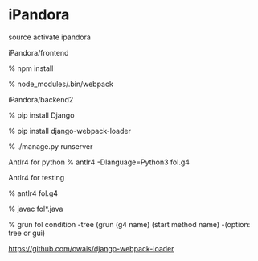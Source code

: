 # iPandora

source activate ipandora

iPandora/frontend

% npm install

% node_modules/.bin/webpack 

iPandora/backend2

% pip install Django

% pip install django-webpack-loader

% ./manage.py runserver

Antlr4 for python
% antlr4 -Dlanguage=Python3 fol.g4 

Antlr4 for testing

% antlr4 fol.g4 

% javac fol*.java

% grun fol condition -tree  (grun (g4 name) (start method name) -(option: tree or gui)

https://github.com/owais/django-webpack-loader
